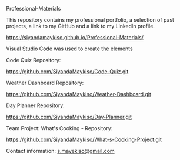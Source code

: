 Professional-Materials

This repository contains my professional portfolio, a selection of past projects, a link to my GitHub and a link to my LinkedIn profile.

https://siyandamaykiso.github.io/Professional-Materials/

Visual Studio Code was used to create the elements

Code Quiz Repository:

https://github.com/SiyandaMaykiso/Code-Quiz.git

Weather Dashboard Repository:

https://github.com/SiyandaMaykiso/Weather-Dashboard.git

Day Planner Repository:

https://github.com/SiyandaMaykiso/Day-Planner.git

Team Project: What's Cooking - Repository:

https://github.com/SiyandaMaykiso/What-s-Cooking-Project.git


Contact information: s.mayekiso@gmail.com

